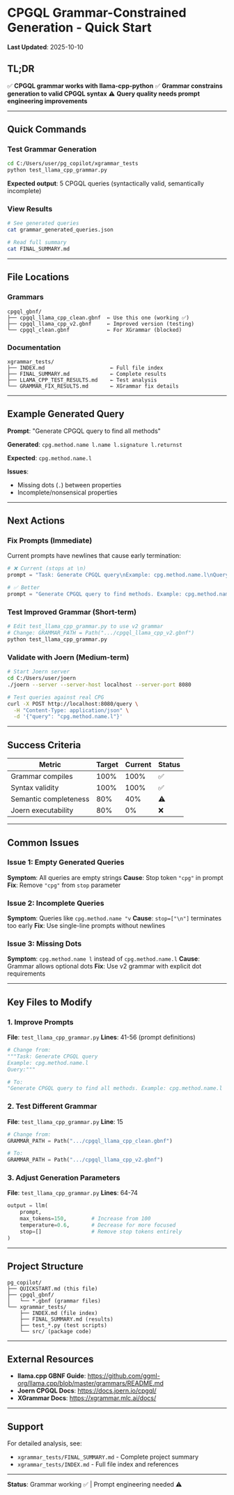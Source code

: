 # CPGQL Grammar-Constrained Generation - Quick Start

**Last Updated**: 2025-10-10

## TL;DR

✅ **CPGQL grammar works with llama-cpp-python**
✅ **Grammar constrains generation to valid CPGQL syntax**
⚠️ **Query quality needs prompt engineering improvements**

---

## Quick Commands

### Test Grammar Generation
```bash
cd C:/Users/user/pg_copilot/xgrammar_tests
python test_llama_cpp_grammar.py
```

**Expected output**: 5 CPGQL queries (syntactically valid, semantically incomplete)

### View Results
```bash
# See generated queries
cat grammar_generated_queries.json

# Read full summary
cat FINAL_SUMMARY.md
```

---

## File Locations

### Grammars
```
cpgql_gbnf/
├── cpgql_llama_cpp_clean.gbnf  ← Use this one (working ✅)
├── cpgql_llama_cpp_v2.gbnf     ← Improved version (testing)
└── cpgql_clean.gbnf            ← For XGrammar (blocked)
```

### Documentation
```
xgrammar_tests/
├── INDEX.md                     ← Full file index
├── FINAL_SUMMARY.md             ← Complete results
├── LLAMA_CPP_TEST_RESULTS.md    ← Test analysis
└── GRAMMAR_FIX_RESULTS.md       ← XGrammar fix details
```

---

## Example Generated Query

**Prompt**: "Generate CPGQL query to find all methods"

**Generated**: `cpg.method.name l.name l.signature l.returnst`

**Expected**: `cpg.method.name.l`

**Issues**:
- Missing dots (`.`) between properties
- Incomplete/nonsensical properties

---

## Next Actions

### Fix Prompts (Immediate)
Current prompts have newlines that cause early termination:
```python
# ❌ Current (stops at \n)
prompt = "Task: Generate CPGQL query\nExample: cpg.method.name.l\nQuery:"

# ✅ Better
prompt = "Generate CPGQL query to find methods. Example: cpg.method.name.l | Your query:"
```

### Test Improved Grammar (Short-term)
```bash
# Edit test_llama_cpp_grammar.py to use v2 grammar
# Change: GRAMMAR_PATH = Path(".../cpgql_llama_cpp_v2.gbnf")
python test_llama_cpp_grammar.py
```

### Validate with Joern (Medium-term)
```bash
# Start Joern server
cd C:/Users/user/joern
./joern --server --server-host localhost --server-port 8080

# Test queries against real CPG
curl -X POST http://localhost:8080/query \
  -H "Content-Type: application/json" \
  -d '{"query": "cpg.method.name.l"}'
```

---

## Success Criteria

| Metric | Target | Current | Status |
|--------|--------|---------|--------|
| Grammar compiles | 100% | 100% | ✅ |
| Syntax validity | 100% | 100% | ✅ |
| Semantic completeness | 80% | 40% | ⚠️ |
| Joern executability | 80% | 0% | ❌ |

---

## Common Issues

### Issue 1: Empty Generated Queries
**Symptom**: All queries are empty strings
**Cause**: Stop token `"cpg"` in prompt
**Fix**: Remove `"cpg"` from `stop` parameter

### Issue 2: Incomplete Queries
**Symptom**: Queries like `cpg.method.name "v`
**Cause**: `stop=["\n"]` terminates too early
**Fix**: Use single-line prompts without newlines

### Issue 3: Missing Dots
**Symptom**: `cpg.method.name l` instead of `cpg.method.name.l`
**Cause**: Grammar allows optional dots
**Fix**: Use v2 grammar with explicit dot requirements

---

## Key Files to Modify

### 1. Improve Prompts
**File**: `test_llama_cpp_grammar.py`
**Lines**: 41-56 (prompt definitions)

```python
# Change from:
"""Task: Generate CPGQL query
Example: cpg.method.name.l
Query:"""

# To:
"Generate CPGQL query to find all methods. Example: cpg.method.name.l | Query:"
```

### 2. Test Different Grammar
**File**: `test_llama_cpp_grammar.py`
**Line**: 15

```python
# Change from:
GRAMMAR_PATH = Path(".../cpgql_llama_cpp_clean.gbnf")

# To:
GRAMMAR_PATH = Path(".../cpgql_llama_cpp_v2.gbnf")
```

### 3. Adjust Generation Parameters
**File**: `test_llama_cpp_grammar.py`
**Lines**: 64-74

```python
output = llm(
    prompt,
    max_tokens=150,        # Increase from 100
    temperature=0.6,       # Decrease for more focused
    stop=[]                # Remove stop tokens entirely
)
```

---

## Project Structure

```
pg_copilot/
├── QUICKSTART.md (this file)
├── cpgql_gbnf/
│   └── *.gbnf (grammar files)
└── xgrammar_tests/
    ├── INDEX.md (file index)
    ├── FINAL_SUMMARY.md (results)
    ├── test_*.py (test scripts)
    └── src/ (package code)
```

---

## External Resources

- **llama.cpp GBNF Guide**: https://github.com/ggml-org/llama.cpp/blob/master/grammars/README.md
- **Joern CPGQL Docs**: https://docs.joern.io/cpgql/
- **XGrammar Docs**: https://xgrammar.mlc.ai/docs/

---

## Support

For detailed analysis, see:
- `xgrammar_tests/FINAL_SUMMARY.md` - Complete project summary
- `xgrammar_tests/INDEX.md` - Full file index and references

---

**Status**: Grammar working ✅ | Prompt engineering needed ⚠️
